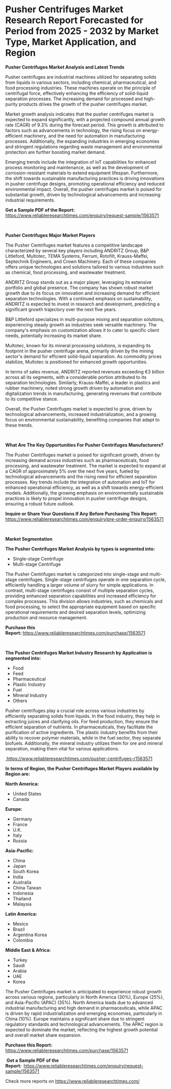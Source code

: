 <p><h1>Pusher Centrifuges Market Research Report Forecasted for Period from 2025 -  2032 by Market Type, Market Application, and Region</h1></p><p><strong>Pusher Centrifuges Market Analysis and Latest Trends</strong></p>
<p><p>Pusher centrifuges are industrial machines utilized for separating solids from liquids in various sectors, including chemical, pharmaceutical, and food processing industries. These machines operate on the principle of centrifugal force, effectively enhancing the efficiency of solid-liquid separation processes. The increasing demand for processed and high-purity products drives the growth of the pusher centrifuges market.</p><p>Market growth analysis indicates that the pusher centrifuges market is expected to expand significantly, with a projected compound annual growth rate (CAGR) of 9.3% during the forecast period. This growth is attributed to factors such as advancements in technology, the rising focus on energy-efficient machinery, and the need for automation in manufacturing processes. Additionally, the expanding industries in emerging economies and stringent regulations regarding waste management and environmental protection are further boosting market demand.</p><p>Emerging trends include the integration of IoT capabilities for enhanced process monitoring and maintenance, as well as the development of corrosion-resistant materials to extend equipment lifespan. Furthermore, the shift towards sustainable manufacturing practices is driving innovations in pusher centrifuge designs, promoting operational efficiency and reduced environmental impact. Overall, the pusher centrifuges market is poised for substantial growth, driven by technological advancements and increasing industrial requirements.</p></p>
<p><strong>Get a Sample PDF of the Report:&nbsp;</strong> <a href="https://www.reliableresearchtimes.com/enquiry/request-sample/1563571?utm_campaign=2940&utm_medium=2&utm_source=Github&utm_content=ia&utm_term=11042025&utm_id=pusher-centrifuges">https://www.reliableresearchtimes.com/enquiry/request-sample/1563571</a></p>
<p>&nbsp;</p>
<p><strong>Pusher Centrifuges Major Market Players</strong></p>
<p><p>The Pusher Centrifuges market features a competitive landscape characterized by several key players including ANDRITZ Group, B&P Littleford, Multotec, TEMA Systems, Ferrum, Rotofilt, Krauss-Maffei, Septechnik Engineers, and Crown Machinery. Each of these companies offers unique technologies and solutions tailored to various industries such as chemical, food processing, and wastewater treatment.</p><p>ANDRITZ Group stands out as a major player, leveraging its extensive portfolio and global presence. The company has shown robust market growth due to its focus on innovation and increasing demand for efficient separation technologies. With a continued emphasis on sustainability, ANDRITZ is expected to invest in research and development, predicting a significant growth trajectory over the next five years.</p><p>B&P Littleford specializes in multi-purpose mixing and separation solutions, experiencing steady growth as industries seek versatile machinery. The company's emphasis on customization allows it to cater to specific client needs, potentially increasing its market share.</p><p>Multotec, known for its mineral processing solutions, is expanding its footprint in the pusher centrifuge arena, primarily driven by the mining sector's demand for efficient solid-liquid separation. As commodity prices stabilize, Multotec is positioned for enhanced growth opportunities.</p><p>In terms of sales revenue, ANDRITZ reported revenues exceeding €3 billion across all its segments, with a considerable portion attributed to its separation technologies. Similarly, Krauss-Maffei, a leader in plastics and rubber machinery, noted strong growth driven by automation and digitalization trends in manufacturing, generating revenues that contribute to its competitive stance.</p><p>Overall, the Pusher Centrifuges market is expected to grow, driven by technological advancements, increased industrialization, and a growing focus on environmental sustainability, benefiting companies that adapt to these trends.</p></p>
<p>&nbsp;</p>
<p><strong>What Are The Key Opportunities For Pusher Centrifuges Manufacturers?</strong></p>
<p><p>The Pusher Centrifuges market is poised for significant growth, driven by increasing demand across industries such as pharmaceuticals, food processing, and wastewater treatment. The market is expected to expand at a CAGR of approximately 5% over the next five years, fueled by technological advancements and the rising need for efficient separation processes. Key trends include the integration of automation and IoT for enhanced operational efficiency, as well as a shift towards energy-efficient models. Additionally, the growing emphasis on environmentally sustainable practices is likely to propel innovation in pusher centrifuge designs, ensuring a robust future outlook.</p></p>
<p><strong>Inquire or Share Your Questions If Any Before Purchasing This Report:</strong> <a href="https://www.reliableresearchtimes.com/enquiry/pre-order-enquiry/1563571?utm_campaign=2940&utm_medium=2&utm_source=Github&utm_content=ia&utm_term=11042025&utm_id=pusher-centrifuges">https://www.reliableresearchtimes.com/enquiry/pre-order-enquiry/1563571</a></p>
<p>&nbsp;</p>
<p><strong>Market Segmentation</strong></p>
<p><strong>The Pusher Centrifuges Market Analysis by types is segmented into:</strong></p>
<p><ul><li>Single-stage Centrifuge</li><li>Multi-stage Centrifuge</li></ul></p>
<p><p>The Pusher Centrifuges market is categorized into single-stage and multi-stage centrifuges. Single-stage centrifuges operate in one separation cycle, efficiently handling a larger volume of slurry for simple applications. In contrast, multi-stage centrifuges consist of multiple separation cycles, providing enhanced separation capabilities and increased efficiency for complex processes. This division allows industries, such as chemicals and food processing, to select the appropriate equipment based on specific operational requirements and desired separation levels, optimizing production and resource management.</p></p>
<p><strong>Purchase this Report:&nbsp;</strong><a href="https://www.reliableresearchtimes.com/purchase/1563571?utm_campaign=2940&utm_medium=2&utm_source=Github&utm_content=ia&utm_term=11042025&utm_id=pusher-centrifuges">https://www.reliableresearchtimes.com/purchase/1563571</a></p>
<p>&nbsp;</p>
<p><strong>The Pusher Centrifuges Market Industry Research by Application is segmented into:</strong></p>
<p><ul><li>Food</li><li>Feed</li><li>Pharmaceutical</li><li>Plastic Industry</li><li>Fuel</li><li>Mineral Industry</li><li>Others</li></ul></p>
<p><p>Pusher centrifuges play a crucial role across various industries by efficiently separating solids from liquids. In the food industry, they help in extracting juices and clarifying oils. For feed production, they ensure the efficient separation of nutrients. In pharmaceuticals, they facilitate the purification of active ingredients. The plastic industry benefits from their ability to recover polymer materials, while in the fuel sector, they separate biofuels. Additionally, the mineral industry utilizes them for ore and mineral separation, making them vital for various applications.</p></p>
<p><a href="https://www.reliableresearchtimes.com/pusher-centrifuges-r1563571?utm_campaign=2940&utm_medium=2&utm_source=Github&utm_content=ia&utm_term=11042025&utm_id=pusher-centrifuges">&nbsp;https://www.reliableresearchtimes.com/pusher-centrifuges-r1563571</a></p>
<p><strong>In terms of Region, the Pusher Centrifuges Market Players available by Region are:</strong></p>
<p>
    <p> <strong> North America: </strong>
        <ul>
            <li>United States</li>
            <li>Canada</li>
        </ul>
        </p> 
    <p> <strong> Europe: </strong>
        <ul>
            <li>Germany</li>
            <li>France</li>
            <li>U.K.</li>
            <li>Italy</li>
            <li>Russia</li>
        </ul>
        </p> 
    <p> <strong> Asia-Pacific: </strong>
        <ul>
            <li>China</li>
            <li>Japan</li>
            <li>South Korea</li>
            <li>India</li>
            <li>Australia</li>
            <li>China Taiwan</li>
            <li>Indonesia</li>
            <li>Thailand</li>
            <li>Malaysia</li>
        </ul>
        </p> 
    <p> <strong> Latin America: </strong>
        <ul>
            <li>Mexico</li>
            <li>Brazil</li>
            <li>Argentina Korea</li>
            <li>Colombia</li>
        </ul>
        </p> 
    <p> <strong> Middle East & Africa: </strong>
        <ul>
            <li>Turkey</li>
            <li>Saudi</li>
            <li>Arabia</li>
            <li>UAE</li>
            <li>Korea</li>
        </ul>
    </p>
    </p>
<p><p>The Pusher Centrifuges market is anticipated to experience robust growth across various regions, particularly in North America (30%), Europe (25%), and Asia-Pacific (APAC) (35%). North America leads due to advanced industrial manufacturing and high demand in pharmaceuticals, while APAC is driven by rapid industrialization and emerging economies, particularly in China (10%). Europe maintains a significant share due to stringent regulatory standards and technological advancements. The APAC region is expected to dominate the market, reflecting the highest growth potential and overall market share expansion.</p></p>
<p><strong>Purchase this Report: </strong><a href="https://www.reliableresearchtimes.com/purchase/1563571?utm_campaign=2940&utm_medium=2&utm_source=Github&utm_content=ia&utm_term=11042025&utm_id=pusher-centrifuges">https://www.reliableresearchtimes.com/purchase/1563571</a></p>
<p>&nbsp;<strong>Get a Sample PDF of the Report:&nbsp;&nbsp;</strong><a href="https://www.reliableresearchtimes.com/enquiry/request-sample/1563571?utm_campaign=2940&utm_medium=2&utm_source=Github&utm_content=ia&utm_term=11042025&utm_id=pusher-centrifuges">https://www.reliableresearchtimes.com/enquiry/request-sample/1563571</a></p>
<p><strong></strong></p>
<p>Check more reports on <a href="https://www.reliableresearchtimes.com/?utm_campaign=2940&utm_medium=2&utm_source=Github&utm_content=ia&utm_term=11042025&utm_id=pusher-centrifuges">https://www.reliableresearchtimes.com/</a></p>